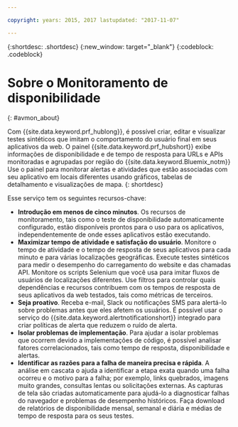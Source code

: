 ```yaml
---

copyright: years: 2015, 2017 lastupdated: "2017-11-07"

---
```


{:shortdesc: .shortdesc}
{:new_window: target="_blank"}
{:codeblock: .codeblock}

# Sobre o Monitoramento de disponibilidade
{: #avmon_about}

Com {{site.data.keyword.prf_hublong}}, é possível criar, editar e visualizar testes
sintéticos que imitam o comportamento do usuário final em seus aplicativos da web. O painel {{site.data.keyword.prf_hubshort}} exibe informações de disponibilidade e de tempo de resposta para URLs e APIs monitoradas e agrupadas por região do {{site.data.keyword.Bluemix_notm}} Use
o painel para monitorar alertas e atividades que estão associadas com seu aplicativo em locais diferentes usando gráficos, tabelas de detalhamento e visualizações de mapa.
{: shortdesc}

Esse serviço tem os seguintes recursos-chave:

- **Introdução em menos de cinco minutos**. Os recursos de monitoramento, tais como o teste de disponibilidade automaticamente configurado, estão disponíveis prontos para o uso para os aplicativos, independentemente
de onde esses aplicativos estão executando.
- **Maximizar tempo de atividade e satisfação do usuário**. Monitore o tempo de atividade e o tempo de resposta de seus aplicativos para cada minuto e
para várias localizações geográficas. Execute testes sintéticos para medir o desempenho do carregamento do website e das chamadas API. Monitore os scripts Selenium que você usa para
imitar fluxos de usuários de localizações diferentes. Use filtros para controlar quais dependências e recursos contribuem com os tempos de resposta de seus aplicativos da web testados, tais como métricas
de terceiros.
- **Seja proativo**. Receba e-mail, Slack ou notificações SMS para alertá-lo sobre problemas antes que eles afetem
os usuários. É possível usar o serviço do {{site.data.keyword.alertnotificationshort}} integrado para criar políticas de alerta que reduzem o ruído de alerta.
- **Isolar problemas de implementação**. Para ajudar a isolar problemas que ocorrem devido a implementações de código, é possível analisar fatores
correlacionados, tais como tempo de resposta, disponibilidade e alertas.
- **Identificar as razões para a falha de maneira precisa e rápida**. A análise em cascata o ajuda a identificar a etapa exata quando uma falha ocorreu e o motivo
para a falha; por exemplo, links quebrados, imagens muito grandes, consultas lentas ou solicitações
externas. As capturas de tela são criadas automaticamente para ajudá-lo a diagnosticar
falhas do navegador e problemas de desempenho históricos. Faça download de relatórios de disponibilidade mensal, semanal e diária
e médias de tempo de resposta para os seus testes.
<!--
- **Monitor real user satisfaction**. Monitor how satisfied users are with the responsiveness of your application. Compare satisfaction levels with the throughput of your application. Configure data collectors to gather user transaction data from your applications.
-->
